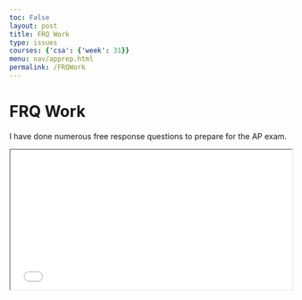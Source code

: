 ```yaml
---
toc: False
layout: post
title: FRQ Work
type: issues
courses: {'csa': {'week': 31}}
menu: nav/apprep.html
permalink: /FRQWork
---
```


# FRQ Work

I have done numerous free response questions to prepare for the AP exam.

<iframe src="/NitinBstudent_2025/images/pdf/ap24-frq-comp-sci-a.pdf" width="100%" height="250px"></iframe>
<br>
